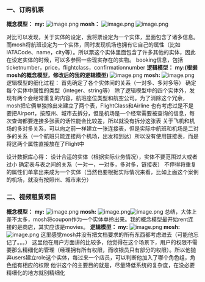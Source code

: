 ### 一、订购机票
**概念模型：**
**my:**
![image.png](https://cdn.nlark.com/yuque/0/2023/png/33626411/1687615032586-47178a29-4adf-4292-b159-fce73062a8fb.png#averageHue=%23fbfbfa&clientId=ub0a49162-a2ac-4&from=paste&height=320&id=u199690e2&originHeight=480&originWidth=949&originalType=binary&ratio=1.5&rotation=0&showTitle=false&size=35183&status=done&style=none&taskId=uf5d5ca32-4e85-444d-88a0-07e2ebf1bc9&title=&width=632.6666666666666)
**mosh：**
![image.png](https://cdn.nlark.com/yuque/0/2023/png/33626411/1687615120296-884ff010-8d69-497d-91a1-09b10c268348.png#averageHue=%23b2ceec&clientId=ub0a49162-a2ac-4&from=paste&height=491&id=u727137b8&originHeight=736&originWidth=1138&originalType=binary&ratio=1.5&rotation=0&showTitle=false&size=629162&status=done&style=none&taskId=u10fe6efe-252d-442a-aee8-640f6d675ca&title=&width=758.6666666666666)
![image.png](https://cdn.nlark.com/yuque/0/2023/png/33626411/1687615093598-73056627-edad-46c9-a6b9-8c8a3fdf83fc.png#averageHue=%23f7f8f5&clientId=ub0a49162-a2ac-4&from=paste&height=230&id=u4a99c9d4&originHeight=345&originWidth=444&originalType=binary&ratio=1.5&rotation=0&showTitle=false&size=138450&status=done&style=none&taskId=u00c7cd88-3c60-4c08-970b-6f5a87b7c7e&title=&width=296)

对比可以发现，关于实体的设定，我将票设定为一个实体，里面包含了诸多信息。而mosh将航班设定为一个实体，同时发现机场也拥有它自己的属性（比如IATACode、name，city等）。所以票这个实体里面包含了许多其他的实体，因此在设定实体的时候，可以多参照一些现实存在的实物。
booking信息，包括ticketnumber，price，flightclass，confirmationnumber
**逻辑模型：**
**my:(根据mosh的概念模型，修改后的我的逻辑模型)**
![image.png](https://cdn.nlark.com/yuque/0/2023/png/33626411/1687617087973-582cc167-8b51-4a56-90e3-386a8960fd51.png#averageHue=%23faf9f9&clientId=uba26b45c-29e8-4&from=paste&height=414&id=ua86db765&originHeight=621&originWidth=1160&originalType=binary&ratio=1.5&rotation=0&showTitle=false&size=86263&status=done&style=none&taskId=ud03ef68c-2627-4ef4-9ba9-91b61598119&title=&width=773.3333333333334)
**mosh:**
![image.png](https://cdn.nlark.com/yuque/0/2023/png/33626411/1687617344290-daf12f89-d7a1-4b26-9c09-b393c2e0b89b.png#averageHue=%23f3f3f3&clientId=uba26b45c-29e8-4&from=paste&height=547&id=ud816fcfe&originHeight=821&originWidth=1041&originalType=binary&ratio=1.5&rotation=0&showTitle=false&size=638898&status=done&style=none&taskId=u5ff1c15a-4e2f-477f-b4f2-b1d785fa693&title=&width=694)
逻辑模型的细化过程：
首先确定了各个实体间的关系（一对多、多对多等）
确定每个实体中属性的类型（integer、string等）
除了逻辑模型中的四个实体外，发现有两个会经常重复的内容，航班座位类型和航空公司。为了消除这个冗余，mosh把它俩单独拎出来建立了两个表，FlightClass和Airline
也有考虑过是不是要把Airport，按照州、城市去拆分，但是机场是一个经常需要被查询的信息，每次查询都要连接多张表的话性能会比较差，所以就没有拆分这张表
关于飞机和机场的多对多关系，可以向之前一样建立一张连接表，但是实际中航班和机场是二对多的关系（一个航班只能连接两个机场，出发和到达）所以没有使用链接表，而是将这两个属性直接放在了Flight中

设计数据库心得：
设计合适的实体（根据实际业务情况），实体不要范围过大或者过小
确定表与表之间的关系（一对一，一对多，多对多，链接表）
不停得将重复的属性们单拿出来成为一个实体（当然也要根据实际情况来看，比如上面这个案例的机场，就没有按照州、城市来分）

### 二、视频租赁项目
**概念模型：**
**my:**
![image.png](https://cdn.nlark.com/yuque/0/2023/png/33626411/1687698577092-00f6e82d-d2ec-4202-91e3-86ce80989885.png#averageHue=%23f9f3f2&clientId=u230acf07-49bb-4&from=paste&height=439&id=uccb33042&originHeight=658&originWidth=1089&originalType=binary&ratio=1.5&rotation=0&showTitle=false&size=69515&status=done&style=none&taskId=u5c31dee1-5ef1-4508-992f-8c7cc82b10c&title=&width=726)
**mosh:**
![image.png](https://cdn.nlark.com/yuque/0/2023/png/33626411/1687698420555-aa4dce6f-14f0-4daf-b922-1936e83aa3ce.png#averageHue=%23f4f4f4&clientId=u230acf07-49bb-4&from=paste&height=483&id=ub7e763a7&originHeight=725&originWidth=1110&originalType=binary&ratio=1.5&rotation=0&showTitle=false&size=396524&status=done&style=none&taskId=uc4c3c3dd-57dd-4e21-9d01-72b7b0f3e2a&title=&width=740)![image.png](https://cdn.nlark.com/yuque/0/2023/png/33626411/1687698434780-a072ff3d-bf85-4e35-85a0-223f08df81e8.png#averageHue=%23f2f2f2&clientId=u230acf07-49bb-4&from=paste&height=455&id=u3ecda398&originHeight=667&originWidth=1053&originalType=binary&ratio=1.5&rotation=0&showTitle=false&size=309265&status=done&style=none&taskId=ua6132d0e-edea-47c0-bfee-a40f6ea058c&title=&width=718)
总结，大体上差不太多，mosh将coupon作为一个实体单拎出来。我的概念模型最开始rent连接的是商店，其实应该是movies。
**逻辑模型：**
**my:**
![image.png](https://cdn.nlark.com/yuque/0/2023/png/33626411/1687699520557-f344e34f-5bc9-4d51-ab8d-b1302692143a.png#averageHue=%23f7f0ef&clientId=u230acf07-49bb-4&from=paste&height=330&id=ud4d8a95f&originHeight=495&originWidth=922&originalType=binary&ratio=1.5&rotation=0&showTitle=false&size=53899&status=done&style=none&taskId=u70cb0693-ff07-4f3a-ad2e-9bd463b1113&title=&width=614.6666666666666)
**mosh:**
![image.png](https://cdn.nlark.com/yuque/0/2023/png/33626411/1687699496545-239da02d-fff0-4b6e-aa23-5150892fcd6b.png#averageHue=%23c9dabf&clientId=u230acf07-49bb-4&from=paste&height=395&id=u9b8d68a9&originHeight=593&originWidth=626&originalType=binary&ratio=1.5&rotation=0&showTitle=false&size=47622&status=done&style=none&taskId=u55f66705-d2e3-48ad-a382-ce360eb7b83&title=&width=417.3333333333333)
这里感觉mosh并没有把文档要求的所有东西都考虑进去（可能他忘记了。。。）
这里他在用户方面讲的比较多，他觉得在这个场景下，用户的权限不需要那么精细化的管理（经理拥有所有权限，而收银员只有部分的权限）。所以他抛弃users建立role这个实体，每过来一个店员，可以判断他加入了哪个角色组，角色组有相应的权限
他讲这个的主要目的就是，尽量降低系统的复杂度，在没必要精细化的地方就别精细化
